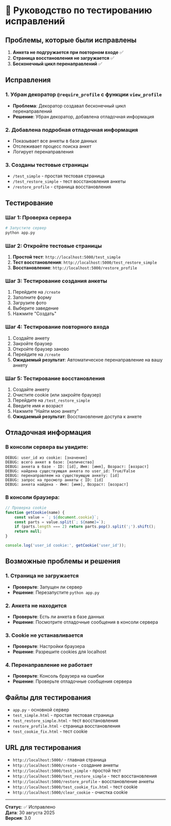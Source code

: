 # 🧪 Руководство по тестированию исправлений

## Проблемы, которые были исправлены

1. **Анкета не подгружается при повторном входе** ✅
2. **Страница восстановления не загружается** ✅
3. **Бесконечный цикл перенаправлений** ✅

## Исправления

### 1. Убран декоратор `@require_profile` с функции `view_profile`
- **Проблема**: Декоратор создавал бесконечный цикл перенаправлений
- **Решение**: Убран декоратор, добавлена отладочная информация

### 2. Добавлена подробная отладочная информация
- Показывает все анкеты в базе данных
- Отслеживает процесс поиска анкет
- Логирует перенаправления

### 3. Созданы тестовые страницы
- `/test_simple` - простая тестовая страница
- `/test_restore_simple` - тест восстановления анкеты
- `/restore_profile` - страница восстановления

## Тестирование

### Шаг 1: Проверка сервера
```bash
# Запустите сервер
python app.py
```

### Шаг 2: Откройте тестовые страницы
1. **Простой тест**: `http://localhost:5000/test_simple`
2. **Тест восстановления**: `http://localhost:5000/test_restore_simple`
3. **Восстановление**: `http://localhost:5000/restore_profile`

### Шаг 3: Тестирование создания анкеты
1. Перейдите на `/create`
2. Заполните форму
3. Загрузите фото
4. Выберите заведение
5. Нажмите "Создать"

### Шаг 4: Тестирование повторного входа
1. Создайте анкету
2. Закройте браузер
3. Откройте браузер заново
4. Перейдите на `/create`
5. **Ожидаемый результат**: Автоматическое перенаправление на вашу анкету

### Шаг 5: Тестирование восстановления
1. Создайте анкету
2. Очистите cookie (или закройте браузер)
3. Перейдите на `/test_restore_simple`
4. Введите имя и возраст
5. Нажмите "Найти мою анкету"
6. **Ожидаемый результат**: Восстановление доступа к анкете

## Отладочная информация

### В консоли сервера вы увидите:
```
DEBUG: user_id из cookie: [значение]
DEBUG: всего анкет в базе: [количество]
DEBUG: анкета в базе - ID: [id], Имя: [имя], Возраст: [возраст]
DEBUG: найдена существующая анкета по user_id: True/False
DEBUG: перенаправляем на существующую анкету: [id]
DEBUG: запрос на просмотр анкеты с ID: [id]
DEBUG: анкета найдена - Имя: [имя], Возраст: [возраст]
```

### В консоли браузера:
```javascript
// Проверка cookie
function getCookie(name) {
    const value = `; ${document.cookie}`;
    const parts = value.split(`; ${name}=`);
    if (parts.length === 2) return parts.pop().split(';').shift();
    return null;
}

console.log('user_id cookie:', getCookie('user_id'));
```

## Возможные проблемы и решения

### 1. Страница не загружается
- **Проверьте**: Запущен ли сервер
- **Решение**: Перезапустите `python app.py`

### 2. Анкета не находится
- **Проверьте**: Есть ли анкета в базе данных
- **Решение**: Посмотрите отладочные сообщения в консоли сервера

### 3. Cookie не устанавливается
- **Проверьте**: Настройки браузера
- **Решение**: Разрешите cookies для localhost

### 4. Перенаправление не работает
- **Проверьте**: Консоль браузера на ошибки
- **Решение**: Проверьте отладочные сообщения сервера

## Файлы для тестирования

- `app.py` - основной сервер
- `test_simple.html` - простая тестовая страница
- `test_restore_simple.html` - тест восстановления
- `restore_profile.html` - страница восстановления
- `test_cookie_fix.html` - тест cookie

## URL для тестирования

- `http://localhost:5000/` - главная страница
- `http://localhost:5000/create` - создание анкеты
- `http://localhost:5000/test_simple` - простой тест
- `http://localhost:5000/test_restore_simple` - тест восстановления
- `http://localhost:5000/restore_profile` - восстановление анкеты
- `http://localhost:5000/test_cookie_fix.html` - тест cookie
- `http://localhost:5000/clear_cookie` - очистка cookie

---

**Статус**: ✅ Исправлено  
**Дата**: 30 августа 2025  
**Версия**: 3.0 